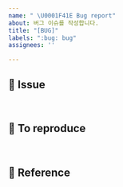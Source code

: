 ```yaml
---
name: " \U0001F41E Bug report"
about: 버그 이슈를 작성합니다.
title: "[BUG]"
labels: ":bug: bug"
assignees: ''

---
```


## :speech_balloon: Issue
<br/>


## :construction: To reproduce
<br/>

## :book: Reference
<br/>

